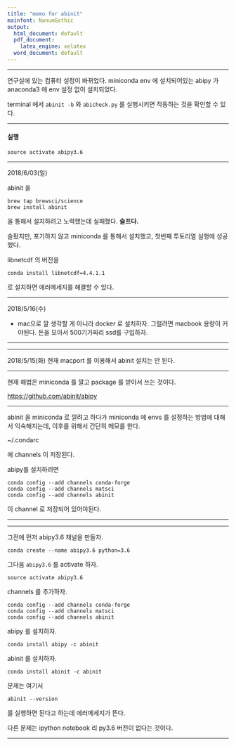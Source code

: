 ```yaml
---
title: "memo for abinit"
mainfont: NanumGothic
output:
  html_document: default
  pdf_document:
    latex_engine: xelatex
  word_document: default
---
```




***

연구실에 있는 컴퓨터 설정이 바뀌었다. 
miniconda env 에 설치되어있는 abipy 가 anaconda3 에 env 설정 없이 설치되었다.

terminal 에서 `abinit -b`
와 `abicheck.py` 를 실행시키면 작동하는 것을 확인할 수 있다. 


***

#### 실행

```
source activate abipy3.6
```


***

2018/6/03(일)  

abinit 을

```
brew tap brewsci/science
brew install abinit
```

을 통해서 설치하려고 노력했는데 실패했다. **슬프다.**


슬펐지만, 포기하지 않고 miniconda 를 통해서 설치했고, 첫번째 투토리얼 실행에 성공했다.

libnetcdf 의 버전을

```
conda install libnetcdf=4.4.1.1
```

로 설치하면 에러메세지를 해결할 수 있다.




***

2018/5/16(수)  

* mac으로 깔 생각할 게 아니라 docker 로 설치하자. 그럴려면 macbook 용량이 커야된다. 돈을 모아서 500기가짜리 ssd를 구입하자. 

***



***

2018/5/15(화) 현재 macport 를 이용해서 abinit 설치는 안 된다.

***

현재 해법은 miniconda 를 깔고 package 를 받아서 쓰는 것이다.  

https://github.com/abinit/abipy

***

abinit 을 miniconda 로 깔려고 하다가 miniconda 에 envs 를 설정하는 방법에 대해서 익숙해지는데, 이후를 위해서 간단히 메모를 한다.

~/.condarc

에 channels 이 저장된다.

abipy를 설치하려면

```
conda config --add channels conda-forge
conda config --add channels matsci
conda config --add channels abinit
```

이 channel 로 저장되어 있어야된다.

***

***


그전에 먼저 abipy3.6 채널을 만들자.

```
conda create --name abipy3.6 python=3.6
```

그다음 `abipy3.6` 를 activate 하자.

```
source activate abipy3.6
```

channels 를 추가하자.

```
conda config --add channels conda-forge
conda config --add channels matsci
conda config --add channels abinit
```

abipy 를 설치하자.

```
conda install abipy -c abinit
```

abinit 를 설치하자.

```
conda install abinit -c abinit
```

문제는 여기서

```
abinit --version
```
를 실행하면 된다고 하는데 에러메세지가 뜬다.

다른 문제는 ipython notebook 리 py3.6 버전이 없다는 것이다.




***
